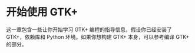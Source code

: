 # 开始使用 GTK+

这一章包含一些让你开始学习 GTK+ 编程的指导信息，假设你已经安装了 GTK+，依赖库和 Python 环境。如果你想构建 GTK+ 本身，可以参考编译 GTK+ 的部分。
